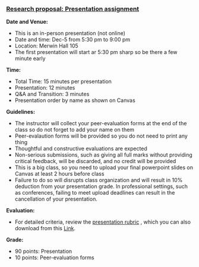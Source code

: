 ### [Research proposal: Presentation assignment](https://aselshall.github.io/rm/hw/presentation-hw)


**Date and Venue:** 
- This is an in-person presentation (not online)
- Date and time: Dec-5 from 5:30 pm to 9:00 pm 
- Location: Merwin Hall 105
- The first presentation will start ar 5:30 pm sharp so be there a few minute early

**Time:**  
- Total Time: 15 minutes per presentation
- Presentation: 12 minutes
- Q&A and Transition: 3 minutes
- Presentation order by name as shown on Canvas

**Guidelines:**
- The instructor will collect your peer-evaluation forms at the end of the class so do not forget to add your name on them
- Peer-evalaution forms will be provided so you do not need to print any thing
- Thoughtful and constructive evaluations are expected
- Non-serious submissions, such as giving all full marks without providing critical feedback, will be discarded, and no credit will be provided
- This is a big class, so you need to upload your final powerpoint slides on Canvas at least 2 hours before class
- Failure to do so will disrupts class organization and will result in 10% deduction from your presentation grade. In professional settings, such as conferences, failing to meet upload deadlines can result in the cancellation of your presentation.

**Evaluation:**
- For detailed criteria, review the [presentation rubric](https://aselshall.github.io/rm/hw/presentation-rubric) , which you can also download from this [Link](https://aselshall.github.io/rm/hw/Presentation%20rubric.docx).

**Grade:**
- 90 points: Presentation
- 10 points: Peer-evaluation forms 
